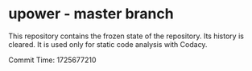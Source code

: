 # upower - master branch

This repository contains the frozen state of the repository.
Its history is cleared. It is used only for static code
analysis with Codacy.

Commit Time: 1725677210